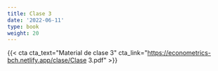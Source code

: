 ```yaml
---
title: Clase 3
date: '2022-06-11'
type: book
weight: 20
---
```



{{< cta cta_text="Material de clase 3" cta_link="https://econometrics-bch.netlify.app/clase/Clase 3.pdf" >}}

